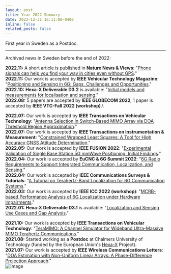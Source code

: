 ```yaml
---
layout: post
title: Year 2022 Summary
date: 2022-12-31 16:11:00-0400
inline: false
related_posts: false
---
```


First year in Sweden as a Postdoc.

---

Archived news in Sweden before the end of 2022:

**2022.11:**  A short article is published in **Nature News & Views**: "[Phone signals can help you find your way in cities even without GPS](https://www.nature.com/articles/d41586-022-03696-3)."\
**2022.11:**  Our work is accepted by **IEEE Vehicular Technology Magazine**: "[Positioning and Sensing in 6G: Gaps, Challenges and Opportunities](https://arxiv.org/pdf/2211.01183.pdf)."\
**2022.10:**  **Hexa-X Deliverable D3.2** is available: "[Initial models and measurements for localisation and sensing](https://hexa-x.eu/wp-content/uploads/2022/10/Hexa-X_D3.2_v1.0.pdf)."\
**2022.08:**  5 papers are accepted by **IEEE GLOBECOM 2022**, 1 paper is accepted by **IEEE VTC-Fall 2022 (workshop)**.\

**2022.07:**  Our work is accepted by **IEEE Transactions on Vehicular Technology**: "[Antenna Selection in Switch-Based MIMO Array via DOA Threshold Region Approximation](https://ieeexplore.ieee.org/stamp/stamp.jsp?tp=&arnumber=9833303)."\
**2022.07:**  Our work is accepted by **IEEE Transactions on Instrumentation & Measurement**: "[Constrained Wrapped Least Squares: A Tool for High Accuracy GNSS Attitude Determination](https://ieeexplore.ieee.org/stamp/stamp.jsp?tp=&arnumber=9837939)."\
**2022.05:**  Our work is accepted by **IEEE FUSION 2022**: "[Experimental Validation of Single Base Station 5G mmWave Positioning: Initial Findings](https://ieeexplore.ieee.org/stamp/stamp.jsp?tp=&arnumber=9841230)."\
**2022.04:**  Our work is accepted by **EuCNC & 6G Summit 2022**: "[6G Radio Requirements to Support Integrated Communication, Localization, and Sensing](https://ieeexplore.ieee.org/stamp/stamp.jsp?tp=&arnumber=9815783)."\
**2022.04:**  Our work is accepted by **IEEE Communications Surveys & Tutorials**: "[A Tutorial on Terahertz-Band Localization for 6G Communication Systems](https://ieeexplore.ieee.org/stamp/stamp.jsp?tp=&arnumber=9782674)."\
**2022.03:**  Our work is accepted by **IEEE ICC 2022 (workshop)**: "[MCRB-based Performance Analysis of 6G Localization under Hardware Impairments](https://ieeexplore.ieee.org/stamp/stamp.jsp?tp=&arnumber=9814598)."\
**2022.01:**  **Hexa-X Deliverable D3.1** is available: "[Localization and Sensing Use Cases and Gap Analysis](https://hexa-x.eu/wp-content/uploads/2022/02/Hexa-X_D3.1_v1.4.pdf)."

**2021.10:**  Our work is accepted by **IEEE Transactions on Vehicular Technology**: "[TeraMIMO: A Channel Simulator for Wideband Ultra-Massive MIMO Terahertz Communications](https://ieeexplore.ieee.org/document/9591285)."\
**2021.08:**  Started working as a **Postdoc** at Chalmers University of Technology (funded by the European Union's [Hexa-X](https://hexa-x.eu/) Project).\
**2021.07:**  Our work is accepted by **IEEE Wireless Communications Letters**: "[DOA Estimation with Non-Uniform Linear Arrays: A Phase-Difference Projection Approach](https://ieeexplore.ieee.org/document/9506874)."\
![image](https://github.com/user-attachments/assets/71b19018-d367-4567-a4c6-8e7d37d1c6f4)
